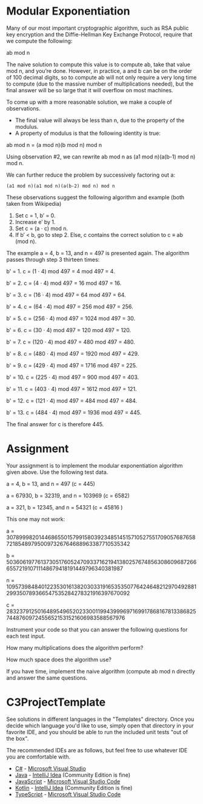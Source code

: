 # Modular Exponentiation

Many of our most important cryptographic algorithm, such as RSA public key encryption and the Diffie-Hellman Key Exchange Protocol, require that we compute the following:

ab mod n

The naive solution to compute this value is to compute ab, take that value mod n, and you’re done. However, in practice, a and b can be on the order of 100 decimal digits, so to compute ab will not only require a very long time to compute (due to the massive number of multiplications needed), but the final answer will be so large that it will overflow on most machines. 

To come up with a more reasonable solution, we make a couple of observations.

- The final value will always be less than n, due to the property of the modulus.
- A property of modulus is that the following identity is true:

ab mod n = (a mod n)(b mod n) mod n


Using observation #2, we can rewrite ab mod n as (a1 mod n)(a(b-1) mod n) mod n.

We can further reduce the problem by successively factoring out a:

	(a1 mod n)(a1 mod n)(a(b-2) mod n) mod n

These observations suggest the following algorithm and example (both taken from Wikipedia)

1. Set c = 1, b′ = 0.
2. Increase e′ by 1.
3. Set c = (a ⋅ c) mod n.
4. If b′ < b, go to step 2. Else, c contains the correct solution to c ≡ ab (mod n).

The example a = 4, b = 13, and n = 497 is presented again. The algorithm passes through step 3 thirteen times:

b' = 1. c = (1 ⋅ 4) mod 497 = 4 mod 497 = 4.

b' = 2. c = (4 ⋅ 4) mod 497 = 16 mod 497 = 16.

b' = 3. c = (16 ⋅ 4) mod 497 = 64 mod 497 = 64.

b' = 4. c = (64 ⋅ 4) mod 497 = 256 mod 497 = 256.

b' = 5. c = (256 ⋅ 4) mod 497 = 1024 mod 497 = 30.

b' = 6. c = (30 ⋅ 4) mod 497 = 120 mod 497 = 120.

b' = 7. c = (120 ⋅ 4) mod 497 = 480 mod 497 = 480.

b' = 8. c = (480 ⋅ 4) mod 497 = 1920 mod 497 = 429.

b' = 9. c = (429 ⋅ 4) mod 497 = 1716 mod 497 = 225.

b' = 10. c = (225 ⋅ 4) mod 497 = 900 mod 497 = 403.

b' = 11. c = (403 ⋅ 4) mod 497 = 1612 mod 497 = 121.

b' = 12. c = (121 ⋅ 4) mod 497 = 484 mod 497 = 484.

b' = 13. c = (484 ⋅ 4) mod 497 = 1936 mod 497 = 445.

The final answer for c is therefore 445.

# Assignment

Your assignment is to implement the modular exponentiation algorithm given above. Use the following test data.

a = 4, b = 13, and n = 497 (c = 445)


a = 67930, b = 32319, and n = 103969 (c = 6582)


a = 321, b = 12345, and n = 54321 (c = 45816 )


This one may not work: 

a = 3078999820144686550157991580392348514515710527551709057687658721854897950097326764688963387710535342

b = 5036061977613730517605247093371621941380257674856308609687266655721910711148679418191449796340381987

n = 1095739848401223530161382030331916535350776424648212970492881299350789366547535284278321916397670092

c = 283237912501648954965202330011994399969716991786816781338682574487609724556521531521606983588567976



 
Instrument your code so that you can answer the following questions for each test input.

How many multiplications does the algorithm perform?


How much space does the algorithm use?

If you have time, implement the naive algorithm (compute ab mod n directly and answer the same questions.

















# C3ProjectTemplate

See solutions in different languages in the "Templates" directory. Once you decide which language you'd like to use,
simply open that directory in your favorite IDE, and you should be able to run the included unit tests "out of the box".

The recommended IDEs are as follows, but feel free to use whatever IDE you are comfortable with.

-   [C#](Templates/C#) - [Microsoft Visual Studio](https://visualstudio.microsoft.com/vs/community/)
-   [Java](Templates/Java) - [IntelliJ Idea](https://www.jetbrains.com/idea/download) (Community Edition is fine)
-   [JavaScript](Templates/JavaScript) - [Microsoft Visual Studio Code](https://code.visualstudio.com/)
-   [Kotlin](Templates/Kotlin) - [IntelliJ Idea](https://www.jetbrains.com/idea/download) (Community Edition is fine)
-   [TypeScript](Templates/TypeScript) - [Microsoft Visual Studio Code](https://code.visualstudio.com/)
